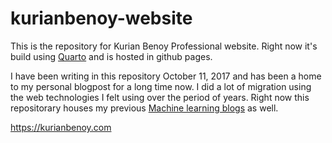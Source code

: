 # kurianbenoy-website

This is the repository for Kurian Benoy Professional website. Right now it's build using [Quarto](https://quarto.org/about.html)
and is hosted in github pages.

I have been writing in this repository October 11, 2017 and has been a home to my personal blogpost for a long time now. I did a
lot of migration using the web technologies I felt using over the period of years. Right now this repositorary houses my
previous [Machine learning blogs](https://github.com/kurianbenoy/ml-blog) as well.

https://kurianbenoy.com

